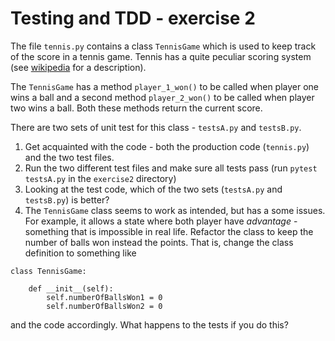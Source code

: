 # Testing and TDD - exercise 2

The file `tennis.py` contains a class `TennisGame` which is used to keep track of the score in a tennis game.
Tennis has a quite peculiar scoring system (see [wikipedia](https://en.wikipedia.org/wiki/Tennis#Scoring) 
for a description).

The `TennisGame` has a method `player_1_won()` to be called when player one wins a ball 
and a second method `player_2_won()` to be called when player two wins a ball. 
Both these methods return the current score.

There are two sets of unit test for this class - `testsA.py` and `testsB.py`. 

1. Get acquainted with the code - both the production code (`tennis.py`) and the two test files. 
2. Run the two different test files and make sure all tests pass (run `pytest testsA.py` in the `exercise2` directory) 
3. Looking at the test code, which of the two sets (`testsA.py` and `testsB.py`) is better?
4. The `TennisGame` class seems to work as intended, but has a some issues.
For example, it allows a state where both player have _advantage_ - something that is impossible in real life. 
Refactor the class to keep the number of balls won instead the points. That is, change the class definition 
to something like

```
class TennisGame:

    def __init__(self):
        self.numberOfBallsWon1 = 0
        self.numberOfBallsWon2 = 0
```

and the code accordingly. What happens to the tests if you do this? 


